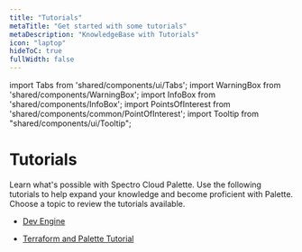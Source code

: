 ```yaml
---
title: "Tutorials"
metaTitle: "Get started with some tutorials"
metaDescription: "KnowledgeBase with Tutorials"
icon: "laptop"
hideToC: true
fullWidth: false
---
```


import Tabs from 'shared/components/ui/Tabs';
import WarningBox from 'shared/components/WarningBox';
import InfoBox from 'shared/components/InfoBox';
import PointsOfInterest from 'shared/components/common/PointOfInterest';
import Tooltip from "shared/components/ui/Tooltip";

# Tutorials

Learn what's possible with Spectro Cloud Palette. Use the following tutorials to help expand your knowledge and become proficient with Palette. Choose a topic to review the tutorials available.


- [Dev Engine](/knowledgebase/tutorials/dev-engine)


- [Terraform and Palette Tutorial](/knowledgebase/tutorials/terraform-tutorial) <p></p>


<br />

<br />
